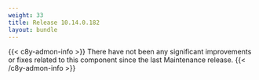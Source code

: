 ```yaml
---
weight: 33
title: Release 10.14.0.182
layout: bundle
---
```


<!--14.0.0.173 - 14.0.0.182-->

{{< c8y-admon-info >}}
There have not been any significant improvements or fixes related to this component since the last Maintenance release.
{{< /c8y-admon-info >}}
